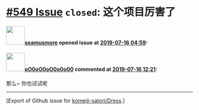 # [\#549 Issue](https://github.com/komeiji-satori/Dress/issues/549) `closed`: 这个项目厉害了

#### <img src="https://avatars.githubusercontent.com/u/35286167?v=4" width="50">[seamusmore](https://github.com/seamusmore) opened issue at [2019-07-16 04:59](https://github.com/komeiji-satori/Dress/issues/549):



#### <img src="https://avatars.githubusercontent.com/u/10877157?u=c505fc6c34f52869d18fe60ffedb4f3a6f58f135&v=4" width="50">[oO0oO0oO0o0o00](https://github.com/oO0oO0oO0o0o00) commented at [2019-07-16 12:21](https://github.com/komeiji-satori/Dress/issues/549#issuecomment-511792483):

那么~ 你也试试呢


-------------------------------------------------------------------------------



[Export of Github issue for [komeiji-satori/Dress](https://github.com/komeiji-satori/Dress).]
